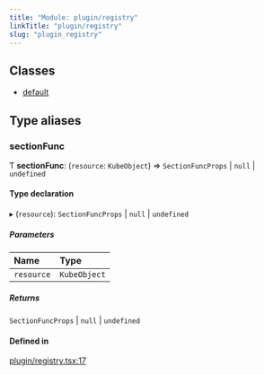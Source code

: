 ```yaml
---
title: "Module: plugin/registry"
linkTitle: "plugin/registry"
slug: "plugin_registry"
---
```


## Classes

- [default](../classes/plugin_registry.default.md)

## Type aliases

### sectionFunc

Ƭ **sectionFunc**: (`resource`: `KubeObject`) => `SectionFuncProps` \| ``null`` \| `undefined`

#### Type declaration

▸ (`resource`): `SectionFuncProps` \| ``null`` \| `undefined`

##### Parameters

| Name | Type |
| :------ | :------ |
| `resource` | `KubeObject` |

##### Returns

`SectionFuncProps` \| ``null`` \| `undefined`

#### Defined in

[plugin/registry.tsx:17](https://github.com/kinvolk/headlamp/blob/32b8f38/frontend/src/plugin/registry.tsx#L17)
